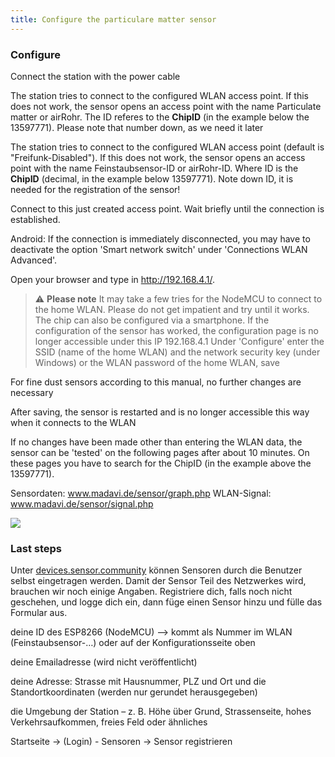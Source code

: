 ```yaml
---
title: Configure the particulare matter sensor
---
```

### Configure

Connect the station with the power cable

The station tries to connect to the configured WLAN access point. If this does not work, the sensor opens an access point with the name Particulate matter or airRohr. The ID referes to the **ChipID** (in the example below the 13597771). Please note that number down, as we need it later 

The station tries to connect to the configured WLAN access point (default is "Freifunk-Disabled"). If this does not work, the sensor opens an access point with the name Feinstaubsensor-ID or airRohr-ID. Where ID is the **ChipID** (decimal, in the example below 13597771).
Note down ID, it is needed for the registration of the sensor!

Connect to this just created access point. Wait briefly until the connection is established.

Android: If the connection is immediately disconnected, you may have to deactivate the option 'Smart network switch' under 'Connections WLAN Advanced'.

Open your browser and type in http://192.168.4.1/. 

> ⚠️ **Please note**  It may take a few tries for the NodeMCU to connect to the home WLAN. Please do not get impatient and try until it works. The chip can also be configured via a smartphone. If the configuration of the sensor has worked, the configuration page is no longer accessible under this IP 192.168.4.1
Under 'Configure' enter the SSID (name of the home WLAN) and the network security key (under Windows) or the WLAN password of the home WLAN, save

For fine dust sensors according to this manual, no further changes are necessary

After saving, the sensor is restarted and is no longer accessible this way when it connects to the WLAN

If no changes have been made other than entering the WLAN data, the sensor can be 'tested' on the following pages after about 10 minutes. On these pages you have to search for the ChipID (in the example above the 13597771).

 Sensordaten: www.madavi.de/sensor/graph.php WLAN-Signal: www.madavi.de/sensor/signal.php

![](../docs/airrohr_config_initial.png)

### Last steps

Unter [devices.sensor.community](https://devices.sensor.community/) können Sensoren durch die Benutzer selbst eingetragen werden. Damit der Sensor Teil des Netzwerkes wird, brauchen wir noch einige Angaben.
Registriere dich, falls noch nicht geschehen, und logge dich ein, dann füge einen Sensor hinzu und fülle das Formular aus.

deine ID des ESP8266 (NodeMCU) –> kommt als Nummer im WLAN (Feinstaubsensor-…) oder auf der Konfigurationsseite oben

deine Emailadresse (wird nicht veröffentlicht)

deine Adresse: Strasse mit Hausnummer, PLZ und Ort und die Standortkoordinaten (werden nur gerundet herausgegeben)

die Umgebung der Station – z. B. Höhe über Grund, Strassenseite, hohes Verkehrsaufkommen, freies Feld oder ähnliches

Startseite -> (Login) - Sensoren -> Sensor registrieren